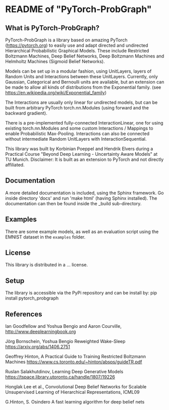 # README of "PyTorch-ProbGraph"

## What is PyTorch-ProbGraph?

PyTorch-ProbGraph is a library based on amazing PyTorch (https://pytorch.org)
to easily use and adapt directed and undirected Hierarchical Probabilistic
Graphical Models. These include Restricted Boltzmann Machines,
Deep Belief Networks, Deep Boltzmann Machines and Helmholtz
Machines (Sigmoid Belief Networks).

Models can be set up in a modular fashion, using UnitLayers, layers of Random Units and Interactions between these UnitLayers.
Currently, only Gaussian, Categorical and Bernoulli units are available, but an extension can be made to allow all kinds of distributions from the Exponential family.
(see https://en.wikipedia.org/wiki/Exponential_family)

The Interactions are usually only linear for undirected models, but can be built
from arbitrary PyTorch torch.nn.Modules (using forward and the backward gradient).

There is a pre-implemented fully-connected InteractionLinear, one for using
existing torch.nn.Modules and some custom Interactions / Mappings to enable
Probabilistic Max-Pooling. Interactions can also be connected without intermediate
Random UnitLayers with InteractionSequential.

This library was built by Korbinian Poeppel and Hendrik Elvers during a Practical Course "Beyond Deep Learning - Uncertainty Aware Models" at TU Munich.
Disclaimer: It is built as an extension to PyTorch and not directly affiliated.

## Documentation
A more detailed documentation is included, using the Sphinx framework.
Go inside directory 'docs' and run 'make html' (having Sphinx installed).
The documentation can then be found inside the _build sub-directory.

## Examples
There are some example models, as well as an evaluation script using the EMNIST dataset in the `examples`
folder. 

## License
This library is distributed in a ... license.

## Setup
The library is accessible via the PyPi repository and can be install by:
pip install pytorch_probgraph

## References
Ian Goodfellow and Yoshua Bengio and Aaron Courville,
http://www.deeplearningbook.org

Jörg Bornschein, Yoshua Bengio Reweighted Wake-Sleep
https://arxiv.org/abs/1406.2751

Geoffrey Hinton, A Practical Guide to Training Restricted Boltzmann Machines
https://www.cs.toronto.edu/~hinton/absps/guideTR.pdf

Ruslan Salakhutdinov, Learning Deep Generative Models
https://tspace.library.utoronto.ca/handle/1807/19226

Honglak Lee et al., Convolutional Deep Belief Networks for Scalable Unsupervised Learning of Hierarchical
Representations, ICML09

G.Hinton, S. Osindero A fast learning algorithm for deep belief nets
